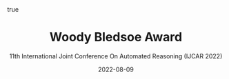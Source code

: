 ---
title: "Woody Bledsoe Award"
subtitle: 11th International Joint Conference On Automated Reasoning (IJCAR 2022)
author:
date: 2022-08-09
categories: [awards]
math: true
mermaid: true
attachment: 
---